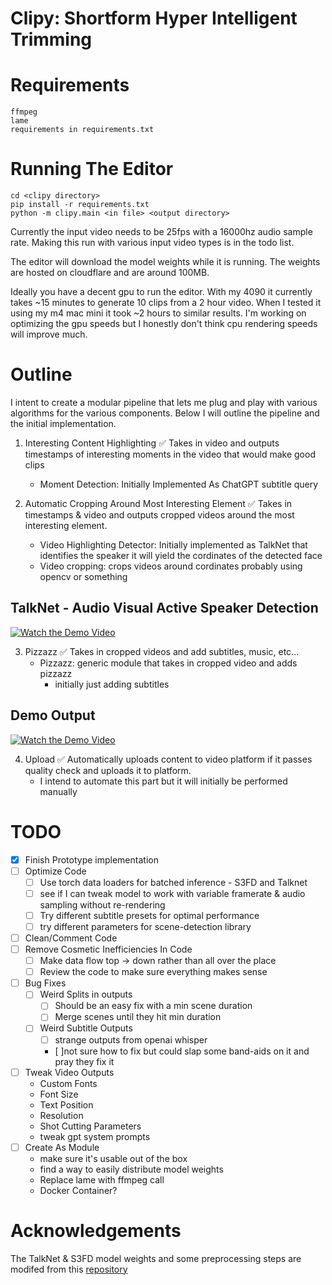 # Clipy: Shortform Hyper Intelligent Trimming

# Requirements 
```
ffmpeg 
lame
requirements in requirements.txt
```
# Running The Editor
```
cd <clipy directory>
pip install -r requirements.txt
python -m clipy.main <in file> <output directory>
```
Currently the input video needs to be 25fps with a 16000hz audio sample rate. Making this run with various input video types is in the todo list. 

The editor will download the model weights while it is running. The weights are hosted on cloudflare and are around 100MB.

Ideally you have a decent gpu to run the editor. With my 4090 it currently takes ~15 minutes to generate 10 clips from a 2 hour video. When I tested it using my m4 mac mini it took ~2 hours to similar results. I'm working on optimizing the gpu speeds but I honestly don't think cpu rendering speeds will improve much. 

# Outline
I intent to create a modular pipeline that lets me plug and play with various algorithms for the various components. Below I will outline the pipeline and the initial implementation. 

1. Interesting Content Highlighting ✅
    Takes in video and outputs timestamps of interesting moments in the video that would make good clips
    * Moment Detection: Initially Implemented As ChatGPT subtitle query

2. Automatic Cropping Around Most Interesting Element ✅
    Takes in timestamps & video and outputs cropped videos around the most interesting element.
    * Video Highlighting Detector: Initially implemented as TalkNet that identifies the speaker it will yield the cordinates of the detected face
    * Video cropping: crops videos around cordinates probably using opencv or something
## TalkNet - Audio Visual Active Speaker Detection

[![Watch the Demo Video](https://api.habits.heise.ai/media/other/video1.jpg)](https://www.youtube.com/watch?v=r59jHQHsje8)


3. Pizzazz ✅
    Takes in cropped videos and add subtitles, music, etc...
    * Pizzazz: generic module that takes in cropped video and adds pizzazz 
        * initially just adding subtitles
## Demo Output

[![Watch the Demo Video](https://api.habits.heise.ai/media/other/video2.jpg)](https://www.youtube.com/watch?v=y4C2XMpcZLY)

4. Upload ✅
    Automatically uploads content to video platform if it passes quality check and uploads it to platform. 
    * I intend to automate this part but it will initially be performed manually 

# TODO

- [X] Finish Prototype implementation
- [ ] Optimize Code
    - [ ] Use torch data loaders for batched inference - S3FD and Talknet
    - [ ] see if I can tweak model to work with variable framerate & audio sampling without re-rendering
    - [ ] Try different subtitle presets for optimal performance
    - [ ] try different parameters for scene-detection library
- [ ] Clean/Comment Code
- [ ] Remove Cosmetic Inefficiencies In Code 
    - [ ] Make data flow top -> down rather than all over the place
    - [ ] Review the code to make sure everything makes sense
- [ ] Bug Fixes
    - [ ] Weird Splits in outputs
        - [ ] Should be an easy fix with a min scene duration
        - [ ] Merge scenes until they hit min duration
    - [ ] Weird Subtitle Outputs
        - [ ] strange outputs from openai whisper 
        - [ ]not sure how to fix but could slap some band-aids on it and pray they fix it
- [ ] Tweak Video Outputs
    * Custom Fonts
    * Font Size
    * Text Position
    * Resolution
    * Shot Cutting Parameters
    * tweak gpt system prompts
- [ ] Create As Module
    * make sure it's usable out of the box
    * find a way to easily distribute model weights
    * Replace lame with ffmpeg call
    * Docker Container?

# Acknowledgements  
The TalkNet & S3FD model weights and some preprocessing steps are modifed from this [repository](https://github.com/TaoRuijie/TalkNet-ASD)


